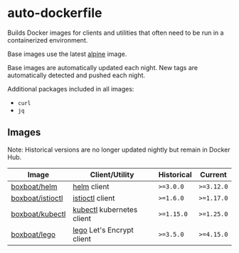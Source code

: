 # auto-dockerfile

Builds Docker images for clients and utilities that often need to be run in a containerized environment.

Base images use the latest [alpine](https://hub.docker.com/_/alpine) image.

Base images are automatically updated each night.  New tags are automatically detected and pushed each night.

Additional packages included in all images:

- `curl`
- `jq`

## Images
Note: Historical versions are no longer updated nightly but remain in Docker Hub.

Image | Client/Utility | Historical | Current
---|---|---|---
[boxboat/helm](https://hub.docker.com/r/boxboat/helm/) | [helm](https://github.com/helm/helm) client | `>=3.0.0` | `>=3.12.0`
[boxboat/istioctl](https://hub.docker.com/r/boxboat/istioctl/) | [istioctl](https://github.com/istio/istio) client | `>=1.6.0` | `>=1.17.0`
[boxboat/kubectl](https://hub.docker.com/r/boxboat/kubectl/) | [kubectl](https://github.com/kubernetes/kubernetes) kubernetes client | `>=1.15.0` | `>=1.25.0`
[boxboat/lego](https://hub.docker.com/r/boxboat/lego/) | [lego](https://github.com/go-acme/lego) Let's Encrypt client | `>=3.5.0` | `>=4.15.0`
